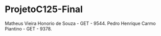 # ProjetoC125-Final
 
Matheus Vieira Honorio de Souza - GET - 9544.
Pedro Henrique Carmo Piantino - GET - 9378.
